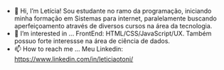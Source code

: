 - 👋 Hi, I’m Letícia!
Sou estudante no ramo da programação, iniciando minha formação em Sistemas para internet, 
paralelamente buscando aperfeiçoamento através de diversos cursos na área da tecnologia.
- 👀 I’m interested in ...
FrontEnd: HTML/CSS/JavaScript/UX.
Também possuo forte interessse na área de ciência de dados.
- 📫 How to reach me ...
Meu Linkedin: https://www.linkedin.com/in/leticiaotoni/

<!---
leticiaotoni/leticiaotoni is a ✨ special ✨ repository because its `README.md` (this file) appears on your GitHub profile.
You can click the Preview link to take a look at your changes.
--->
